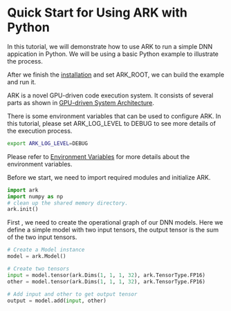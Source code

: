 # Quick Start for Using ARK with Python

In this tutorial, we will demonstrate how to use ARK to run a simple DNN appication in Python. We will be using a basic Python example to illustrate the process.

After we finish the [installation](./install.md) and set ARK_ROOT, we can build the example and run it.

ARK is a novel GPU-driven code execution system. It consists of several parts as shown in [GPU-driven System Architecture](./imgs/GPU-driven_System_Architecture.png). 

There is some environment variables that can be used to configure ARK. In this tutorial, please set ARK_LOG_LEVEL to DEBUG to see more details of the execution process.

```bash
export ARK_LOG_LEVEL=DEBUG
```

Please refer to [Environment Variables](./env.md) for more details about the environment variables.

Before we start, we need to import required modules and initialize ARK.

```python
import ark
import numpy as np
# clean up the shared memory directory. 
ark.init()
```

First , we need to create the operational graph of our DNN models. 
Here we define a simple model with two input tensors, the output tensor is the sum of the two input tensors.

```python
# Create a Model instance
model = ark.Model()

# Create two tensors
input = model.tensor(ark.Dims(1, 1, 1, 32), ark.TensorType.FP16)
other = model.tensor(ark.Dims(1, 1, 1, 32), ark.TensorType.FP16)

# Add input and other to get output tensor
output = model.add(input, other)
```
